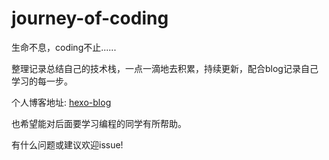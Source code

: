 # journey-of-coding

生命不息，coding不止......  

整理记录总结自己的技术栈，一点一滴地去积累，持续更新，配合blog记录自己学习的每一步。

个人博客地址: [hexo-blog](https://libinghope.github.io/journey-of-coding/ "blog")  
  
也希望能对后面要学习编程的同学有所帮助。  

有什么问题或建议欢迎issue!
  